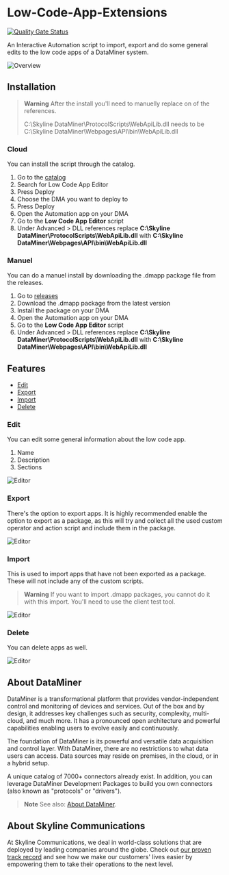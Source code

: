 # Low-Code-App-Extensions

[![Quality Gate Status](https://sonarcloud.io/api/project_badges/measure?project=SkylineCommunications_Low-Code-App-Extensions&metric=alert_status)](https://sonarcloud.io/summary/new_code?id=SkylineCommunications_Low-Code-App-Extensions)

An Interactive Automation script to import, export and do some general edits to the low code apps of a DataMiner system.

![Overview](Documentation/LCAEditor.gif)

## Installation

> **Warning**
> After the install you'll need to manuelly replace on of the references.
>
> C:\Skyline DataMiner\ProtocolScripts\WebApiLib.dll needs to be C:\Skyline DataMiner\Webpages\API\bin\WebApiLib.dll

### Cloud 
You can install the script through the catalog. 
1. Go to the [catalog](https://catalog.dataminer.services/)
1. Search for Low Code App Editor
1. Press Deploy
1. Choose the DMA you want to deploy to
1. Press Deploy
1. Open the Automation app on your DMA
1. Go to the **Low Code App Editor** script
1. Under Advanced > DLL references replace **C:\Skyline DataMiner\ProtocolScripts\WebApiLib.dll** with **C:\Skyline DataMiner\Webpages\API\bin\WebApiLib.dll**

### Manuel
You can do a manuel install by downloading the .dmapp package file from the releases.
1. Go to [releases](https://github.com/SkylineCommunications/Low-Code-App-Extensions/releases)
1. Download the .dmapp package from the latest version
1. Install the package on your DMA
1. Open the Automation app on your DMA
1. Go to the **Low Code App Editor** script
1. Under Advanced > DLL references replace **C:\Skyline DataMiner\ProtocolScripts\WebApiLib.dll** with **C:\Skyline DataMiner\Webpages\API\bin\WebApiLib.dll**

## Features

- [Edit](#edit)
- [Export](#export)
- [Import](#import)
- [Delete](#delete)

### Edit
You can edit some general information about the low code app.
1. Name
1. Description
1. Sections

![Editor](Documentation/EditorDialog.png)

### Export
There's the option to export apps. It is highly recommended enable the option to export as a package, as this will try and collect all the used custom operator and action script and include them in the package.

![Editor](Documentation/ExportDialog.png)

### Import 
This is used to import apps that have not been exported as a package. These will not include any of the custom scripts.

> **Warning**
> If you want to import .dmapp packages, you cannot do it with this import. You'll need to use the client test tool.

![Editor](Documentation/ImportDialog.png)

### Delete
You can delete apps as well.

![Editor](Documentation/DeleteDialog.png)

## About DataMiner

DataMiner is a transformational platform that provides vendor-independent control and monitoring of devices and services. 
Out of the box and by design, it addresses key challenges such as security, complexity, multi-cloud, and much more. 
It has a pronounced open architecture and powerful capabilities enabling users to evolve easily and continuously.

The foundation of DataMiner is its powerful and versatile data acquisition and control layer. 
With DataMiner, there are no restrictions to what data users can access. 
Data sources may reside on premises, in the cloud, or in a hybrid setup.

A unique catalog of 7000+ connectors already exist. 
In addition, you can leverage DataMiner Development Packages to build you own connectors (also known as "protocols" or "drivers").

> **Note**
> See also: [About DataMiner](https://aka.dataminer.services/about-dataminer).

## About Skyline Communications

At Skyline Communications, we deal in world-class solutions that are deployed by leading companies around the globe. 
Check out [our proven track record](https://aka.dataminer.services/about-skyline) and see how we make our customers' lives easier by empowering them to take their operations to the next level.
